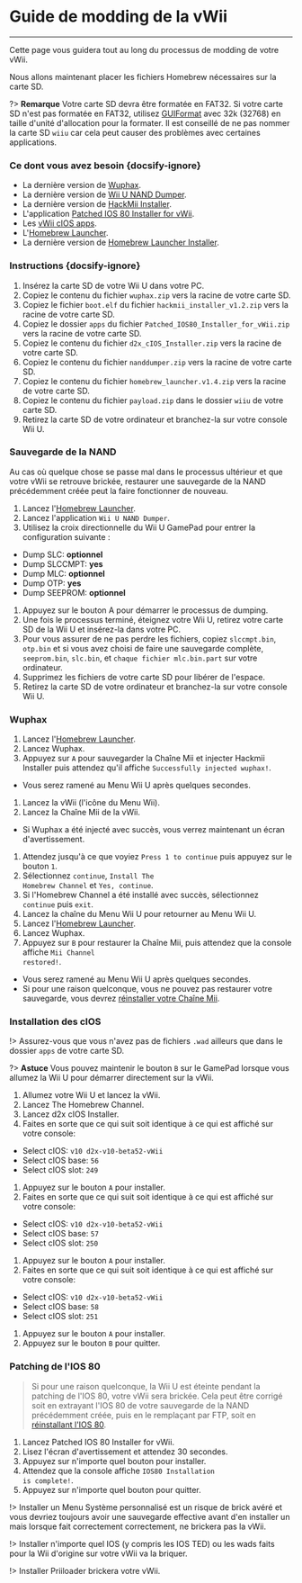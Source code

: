 # Guide de modding de la vWii
---
Cette page vous guidera tout au long du processus de modding de votre vWii.

Nous allons maintenant placer les fichiers Homebrew nécessaires sur la carte SD.

?> **Remarque** Votre carte SD devra être formatée en FAT32. Si votre carte SD n'est pas formatée en FAT32, utilisez [GUIFormat](https://web.archive.org/web/20200930150014/http://www.ridgecrop.demon.co.uk/guiformat.exe) avec 32k (32768) en taille d'unité d'allocation pour la formater. Il est conseillé de ne pas nommer la carte SD `wiiu` car cela peut causer des problèmes avec certaines applications.

### Ce dont vous avez besoin {docsify-ignore}

- La dernière version de [Wuphax](http://wiiubru.com/appstore/zips/wuphax.zip).
- La dernière version de [Wii U NAND Dumper](https://github.com/koolkdev/wiiu-nanddumper/releases/latest).
- La dernière version de [HackMii Installer](https://bootmii.org/download/).
- L'application <a href="docs/files/Patched_IOS80_Installer_for_vWii.zip" download>Patched IOS 80 Installer for vWii</a>.
- Les <a href ="docs/files/d2x_cIOS_Installer.zip" download>vWii cIOS apps</a>.
- L'[Homebrew Launcher](https://github.com/dimok789/homebrew_launcher/releases/download/1.4/homebrew_launcher.v1.4.zip).
- La dernière version de [Homebrew Launcher Installer](https://github.com/wiiu-env/homebrew_launcher_installer/releases/download/v1.4/payload.zip).

### Instructions {docsify-ignore}

1. Insérez la carte SD de votre Wii U dans votre PC.
1. Copiez le contenu du fichier `wuphax.zip` vers la racine de votre carte SD.
1. Copiez le fichier `boot.elf` du fichier <code>hackmii_<wbr>installer_<wbr>v1.2<wbr>.zip</code> vers la racine de votre carte SD.
1. Copiez le dossier `apps` du fichier <code>Patched_<wbr>IOS80_<wbr>Installer_<wbr>for_<wbr>vWii<wbr>.zip</code> vers la racine de votre carte SD.
1. Copiez le contenu du fichier <code>d2x_<wbr>cIOS_<wbr>Installer<wbr>.zip</code> vers la racine de votre carte SD.
1. Copiez le contenu du fichier `nanddumper.zip` vers la racine de votre carte SD.
1. Copiez le contenu du fichier <code>homebrew_<wbr>launcher.<wbr>v1.4.zip</code> vers la racine de votre carte SD.
1. Copiez le contenu du fichier `payload.zip` dans le dossier `wiiu` de votre carte SD.
1. Retirez la carte SD de votre ordinateur et branchez-la sur votre console Wii U.

### Sauvegarde de la NAND

Au cas où quelque chose se passe mal dans le processus ultérieur et que votre vWii se retrouve brickée, restaurer une sauvegarde de la NAND précédemment créée peut la faire fonctionner de nouveau.

1. Lancez l'[Homebrew Launcher](vwii/browser-exploit).
1. Lancez l'application `Wii U NAND Dumper`.
1. Utilisez la croix directionnelle du Wii U GamePad pour entrer la configuration suivante :
 - Dump SLC: **optionnel**
 - Dump SLCCMPT: **yes**
 - Dump MLC: **optionnel**
 - Dump OTP: **yes**
 - Dump SEEPROM: **optionnel**
1. Appuyez sur le bouton A pour démarrer le processus de dumping.
1. Une fois le processus terminé, éteignez votre Wii U, retirez votre carte SD de la Wii U et insérez-la dans votre PC.
1. Pour vous assurer de ne pas perdre les fichiers, copiez `slccmpt.bin`, `otp.bin` et si vous avez choisi de faire une sauvegarde complète, `seeprom.bin`, `slc.bin`, et `chaque fichier mlc.bin.part` sur votre ordinateur.
1. Supprimez les fichiers de votre carte SD pour libérer de l'espace.
1. Retirez la carte SD de votre ordinateur et branchez-la sur votre console Wii U.

### Wuphax

1. Lancez l'[Homebrew Launcher](vwii/browser-exploit).
1. Lancez Wuphax.
1. Appuyez sur `A` pour sauvegarder la Chaîne Mii et injecter Hackmii Installer puis attendez qu'il affiche <code>Successfully <wbr>injected <wbr>wuphax!</code>.
 - Vous serez ramené au Menu Wii U après quelques secondes.
1. Lancez la vWii (l'icône du Menu Wii).
1. Lancez la Chaîne Mii de la vWii.
 - Si Wuphax a été injecté avec succès, vous verrez maintenant un écran d'avertissement.
1. Attendez jusqu'à ce que voyiez `Press 1 to continue` puis appuyez sur le bouton `1`.
1. Sélectionnez `continue`, <code>Install <wbr>The <wbr>Homebrew <wbr>Channel</code> et `Yes, continue`.
1. Si l'Homebrew Channel a été installé avec succès, sélectionnez `continue` puis `exit`.
1. Lancez la chaîne du Menu Wii U pour retourner au Menu Wii U.
1. Lancez l'[Homebrew Launcher](vwii/browser-exploit).
1. Lancez Wuphax.
1. Appuyez sur `B` pour restaurer la Chaîne Mii, puis attendez que la console affiche <code>Mii <wbr>Channel <wbr>restored!</code>.
 - Vous serez ramené au Menu Wii U après quelques secondes.
 - Si pour une raison quelconque, vous ne pouvez pas restaurer votre sauvegarde, vous devrez [réinstaller votre Chaîne Mii](recover-vwii-ioses-channels).

### Installation des cIOS

!> Assurez-vous que vous n'avez pas de fichiers `.wad` ailleurs que dans le dossier `apps` de votre carte SD.

?> **Astuce** Vous pouvez maintenir le bouton `B` sur le GamePad lorsque vous allumez la Wii U pour démarrer directement sur la vWii.

1. Allumez votre Wii U et lancez la vWii.
1. Lancez The Homebrew Channel.
1. Lancez d2x cIOS Installer.
1. Faites en sorte que ce qui suit soit identique à ce qui est affiché sur votre console:
 - Select cIOS: `v10 d2x-v10-beta52-vWii`
 - Select cIOS base: `56`
 - Select cIOS slot: `249`
1. Appuyez sur le bouton `A` pour installer.
1. Faites en sorte que ce qui suit soit identique à ce qui est affiché sur votre console:
 - Select cIOS: `v10 d2x-v10-beta52-vWii`
 - Select cIOS base: `57`
 - Select cIOS slot: `250`
1. Appuyez sur le bouton `A` pour installer.
1. Faites en sorte que ce qui suit soit identique à ce qui est affiché sur votre console:
 - Select cIOS: `v10 d2x-v10-beta52-vWii`
 - Select cIOS base: `58`
 - Select cIOS slot: `251`
1. Appuyez sur le bouton `A` pour installer.
1. Appuyez sur le bouton `B` pour quitter.

### Patching de l'IOS 80

> Si pour une raison quelconque, la Wii U est éteinte pendant la patching de l'IOS 80, votre vWii sera brickée. Cela peut être corrigé soit en extrayant l'IOS 80 de votre sauvegarde de la NAND précédemment créée, puis en le remplaçant par FTP, soit en [réinstallant l'IOS 80](recover-vwii-ioses-channels).

1. Lancez Patched IOS 80 Installer for vWii.
1. Lisez l'écran d'avertissement et attendez 30 secondes.
1. Appuyez sur n'importe quel bouton pour installer.
1. Attendez que la console affiche <code>IOS80 <wbr>Installation <wbr>is <wbr>complete!</code>.
1. Appuyez sur n'importe quel bouton pour quitter.

!> Installer un Menu Système personnalisé est un risque de brick avéré et vous devriez toujours avoir une sauvegarde effective avant d'en installer un mais lorsque fait correctement correctement, ne brickera pas la vWii.

!> Installer n'importe quel IOS (y compris les IOS TED) ou les wads faits pour la Wii d'origine sur votre vWii va la briquer.

!> Installer Priiloader brickera votre vWii.
